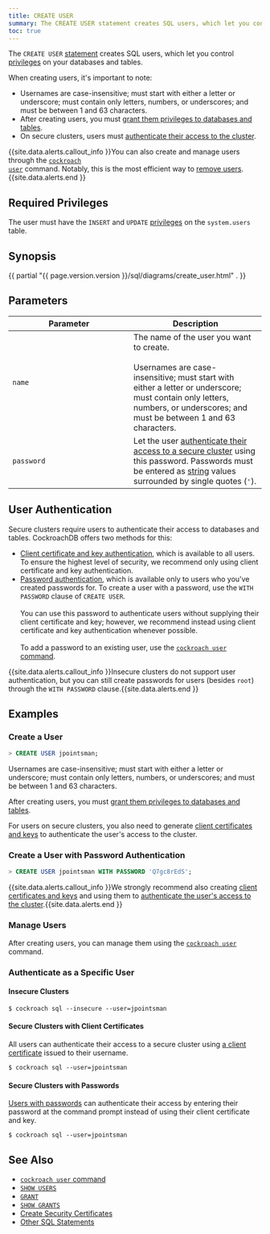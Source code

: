 ```yaml
---
title: CREATE USER
summary: The CREATE USER statement creates SQL users, which let you control privileges on your databases and tables.
toc: true
---
```


The `CREATE USER` [statement](sql-statements.html) creates SQL users, which let you control [privileges](privileges.html) on your databases and tables.

When creating users, it's important to note:

- Usernames are case-insensitive; must start with either a letter or underscore; must contain only letters, numbers, or underscores; and must be between 1 and 63 characters.
- After creating users, you must [grant them privileges to databases and tables](grant.html).
- On secure clusters, users must [authenticate their access to the cluster](#user-authentication).

{{site.data.alerts.callout_info }}You can also create and manage users through the <a href="create-and-manage-users.html"><code>cockroach user</code></a> command. Notably, this is the most efficient way to <a href="create-and-manage-users.html#remove-a-user">remove users</a>.{{site.data.alerts.end }}


## Required Privileges

The user must have the `INSERT` and `UPDATE` [privileges](privileges.html) on the `system.users` table.

## Synopsis

{{ partial "{{ page.version.version }}/sql/diagrams/create_user.html" . }}

## Parameters

<style>
table td:first-child {
    min-width: 225px;
}
</style>

| Parameter | Description |
|-----------|-------------|
|`name` | The name of the user you want to create.<br><br>Usernames are case-insensitive; must start with either a letter or underscore; must contain only letters, numbers, or underscores; and must be between 1 and 63 characters.|
|`password` | Let the user [authenticate their access to a secure cluster](#user-authentication) using this password. Passwords must be entered as [string](string.html) values surrounded by single quotes (`'`).|

## User Authentication

Secure clusters require users to authenticate their access to databases and tables. CockroachDB offers two methods for this:

- [Client certificate and key authentication](#secure-clusters-with-client-certificates), which is available to all users. To ensure the highest level of security, we recommend only using client certificate and key authentication.
- [Password authentication](#secure-clusters-with-passwords), which is available only to users who you've created passwords for. To create a user with a password, use the `WITH PASSWORD` clause of `CREATE USER`. <br/><br/>You can use this password to authenticate users without supplying their client certificate and key; however, we recommend instead using client certificate and key authentication whenever possible. <br/><br/>To add a password to an existing user, use the [`cockroach user` command](create-and-manage-users.html#update-a-users-password).

{{site.data.alerts.callout_info }}Insecure clusters do not support user authentication, but you can still create passwords for users (besides <code>root</code>) through the <code>WITH PASSWORD</code> clause.{{site.data.alerts.end }}

## Examples

### Create a User

~~~ sql
> CREATE USER jpointsman;
~~~

Usernames are case-insensitive; must start with either a letter or underscore; must contain only letters, numbers, or underscores; and must be between 1 and 63 characters.

After creating users, you must [grant them privileges to databases and tables](grant.html).

For users on secure clusters, you also need to generate [client certificates and keys](create-security-certificates.html#create-the-certificate-and-key-pair-for-a-client) to authenticate the user's access to the cluster.

### Create a User with Password Authentication

~~~ sql
> CREATE USER jpointsman WITH PASSWORD 'Q7gc8rEdS';
~~~

{{site.data.alerts.callout_info }}We strongly recommend also creating <a href="create-security-certificates.html#create-the-certificate-and-key-pair-for-a-client">client certificates and keys</a> and using them to <a href="#secure-clusters-with-client-certificates">authenticate the user's access to the cluster</a>.{{site.data.alerts.end }}

### Manage Users

After creating users, you can manage them using the [`cockroach user`](create-and-manage-users.html) command.

### Authenticate as a Specific User

#### Insecure Clusters

~~~ shell
$ cockroach sql --insecure --user=jpointsman
~~~

#### Secure Clusters with Client Certificates

All users can authenticate their access to a secure cluster using [a client certificate](create-security-certificates.html#create-the-certificate-and-key-pair-for-a-client) issued to their username.

~~~ shell
$ cockroach sql --user=jpointsman
~~~

#### Secure Clusters with Passwords

[Users with passwords](#create-a-user-with-password-authentication) can authenticate their access by entering their password at the command prompt instead of using their client certificate and key.

~~~ shell
$ cockroach sql --user=jpointsman
~~~

## See Also

- [`cockroach user` command](create-and-manage-users.html)
- [`SHOW USERS`](show-users.html)
- [`GRANT`](grant.html)
- [`SHOW GRANTS`](show-grants.html)
- [Create Security Certificates](create-security-certificates.html)
- [Other SQL Statements](sql-statements.html)
